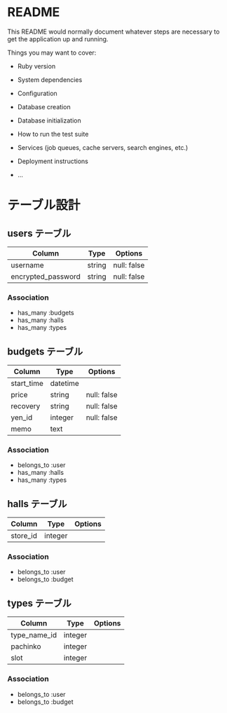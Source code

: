 # README

This README would normally document whatever steps are necessary to get the
application up and running.

Things you may want to cover:

* Ruby version

* System dependencies

* Configuration

* Database creation

* Database initialization

* How to run the test suite

* Services (job queues, cache servers, search engines, etc.)

* Deployment instructions

* ...

# テーブル設計

## users テーブル

| Column             | Type   | Options     |
| ------------------ | ------ | ----------- |
| username           | string | null: false |
| encrypted_password | string | null: false |

### Association
- has_many :budgets
- has_many :halls
- has_many :types

## budgets テーブル

| Column      | Type     | Options     |
| ----------- | -------- | ----------- |
| start_time  | datetime |             |
| price       | string   | null: false |
| recovery    | string   | null: false |
| yen_id      | integer  | null: false |
| memo        | text     |             |

### Association
- belongs_to :user
- has_many :halls
- has_many :types

## halls テーブル

| Column       | Type       | Options    |
| ------------ | ---------- | ---------- |
| store_id     | integer    |            |

### Association
- belongs_to :user
- belongs_to :budget

## types テーブル

| Column       | Type       | Options   |
| ------------ | ---------- | --------- |
| type_name_id | integer    |           |
| pachinko     | integer    |           |
| slot         | integer    |           |

### Association
- belongs_to :user
- belongs_to :budget
